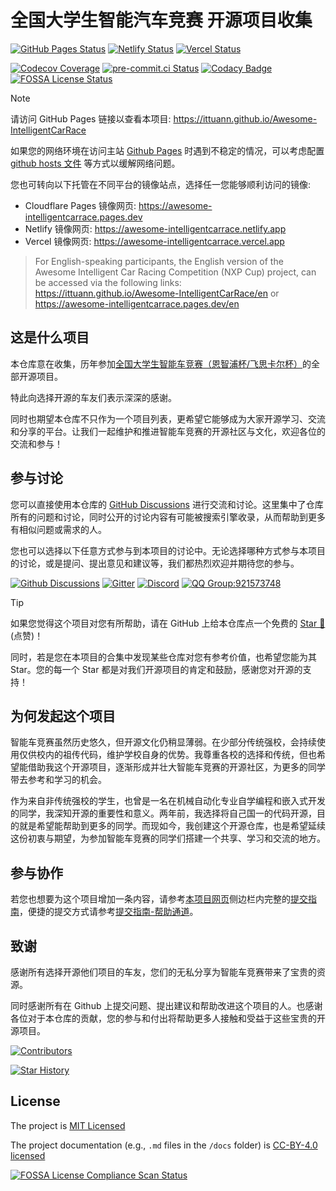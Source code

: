 # 全国大学生智能汽车竞赛 开源项目收集

[![GitHub Pages Status][github-image]][github-url]
[![Netlify Status][netlify-image]][netlify-url]
[![Vercel Status][vercel-image]][vercel-url]

[github-image]: https://img.shields.io/github/deployments/ittuann/Awesome-IntelligentCarRace/github-pages?label=GitHub%20Pages&logo=github
[github-url]: https://ittuann.github.io/Awesome-IntelligentCarRace
[netlify-image]: https://api.netlify.com/api/v1/badges/a417caa8-be38-4fa6-8426-0d97ff68151b/deploy-status
[netlify-url]: https://awesome-intelligentcarrace.netlify.app
[vercel-image]: https://img.shields.io/github/deployments/ittuann/Awesome-IntelligentCarRace/Production?label=Vercel&logo=vercel
[vercel-url]: https://awesome-intelligentcarrace.vercel.app

[![Codecov Coverage](https://codecov.io/gh/ittuann/Awesome-IntelligentCarRace/graph/badge.svg?token=UZT4S22K06)](https://codecov.io/gh/ittuann/Awesome-IntelligentCarRace)
[![pre-commit.ci Status](https://results.pre-commit.ci/badge/github/ittuann/Awesome-IntelligentCarRace/main.svg)](https://results.pre-commit.ci/latest/github/ittuann/Awesome-IntelligentCarRace/main)
[![Codacy Badge](https://app.codacy.com/project/badge/Grade/35d02f5299284eefadd465b0d01a8fce)](https://app.codacy.com/gh/ittuann/Awesome-IntelligentCarRace/dashboard?utm_source=gh&utm_medium=referral&utm_content=&utm_campaign=Badge_grade)
[![FOSSA License Status](https://app.fossa.com/api/projects/git%2Bgithub.com%2Fittuann%2FAwesome-IntelligentCarRace.svg?type=shield&issueType=license)](https://app.fossa.com/projects/git%2Bgithub.com%2Fittuann%2FAwesome-IntelligentCarRace?ref=badge_shield&issueType=license)

> [!NOTE]
> 请访问 GitHub Pages 链接以查看本项目: <https://ittuann.github.io/Awesome-IntelligentCarRace>

如果您的网络环境在访问主站 [Github Pages](https://ittuann.github.io/Awesome-IntelligentCarRace) 时遇到不稳定的情况，可以考虑配置 [github hosts 文件](https://github.com/ittuann/GitHub-IP-hosts) 等方式以缓解网络问题。

您也可转向以下托管在不同平台的镜像站点，选择任一您能够顺利访问的镜像:

- Cloudflare Pages 镜像网页: <https://awesome-intelligentcarrace.pages.dev>
- Netlify 镜像网页: <https://awesome-intelligentcarrace.netlify.app>
- Vercel 镜像网页: <https://awesome-intelligentcarrace.vercel.app>

> For English-speaking participants, the English version of the Awesome Intelligent Car Racing Competition (NXP Cup) project, can be accessed via the following links: <https://ittuann.github.io/Awesome-IntelligentCarRace/en> or <https://awesome-intelligentcarrace.pages.dev/en>

## 这是什么项目

本仓库意在收集，历年参加[全国大学生智能车竞赛（恩智浦杯/飞思卡尔杯）](https://baike.baidu.com/item/%E5%85%A8%E5%9B%BD%E5%A4%A7%E5%AD%A6%E7%94%9F%E6%99%BA%E8%83%BD%E6%B1%BD%E8%BD%A6%E7%AB%9E%E8%B5%9B)的全部开源项目。

特此向选择开源的车友们表示深深的感谢。

同时也期望本仓库不只作为一个项目列表，更希望它能够成为大家开源学习、交流和分享的平台。让我们一起维护和推进智能车竞赛的开源社区与文化，欢迎各位的交流和参与！

## 参与讨论

您可以直接使用本仓库的 [GitHub Discussions](https://github.com/ittuann/NEFU-CMEE-DebateTeam/discussions) 进行交流和讨论。这里集中了仓库所有的问题和讨论，同时公开的讨论内容有可能被搜索引擎收录，从而帮助到更多有相似问题或需求的人。

您也可以选择以下任意方式参与到本项目的讨论中。无论选择哪种方式参与本项目的讨论，或是提问、提出意见和建议等，我们都热烈欢迎并期待您的参与。

[![Github Discussions](https://img.shields.io/badge/chat-on_github_discussions-brightgreen?logo=github&labelColor=171515&style=flat-square)](https://github.com/ittuann/NEFU-CMEE-DebateTeam/discussions)
[![Gitter](https://img.shields.io/gitter/room/:ittuann/:Awesome-IntelligentCarRace-red?logo=gitter&style=flat-square)](https://app.gitter.im/#/room/#Awesome-IntelligentCarRace:gitter.im)
[![Discord](https://img.shields.io/badge/chat-on_discord-brightgreen?logo=discord&labelColor=7289da&style=flat-square)](https://discord.gg/Wsk6vfjZXw)
[![QQ Group:921573748](https://img.shields.io/badge/chat-on_qq_group-brightgreen?logo=tencent-qq&labelColor=1ebafc&style=flat-square)](https://qm.qq.com/cgi-bin/qm/qr?k=I1WBVAG2KYNjmXqZ1vFEqHEwQYJ47UAF&jump_from=webapi&authKey=JOKtfW49rAJ0q29SUpWG7QrqFbnG15QQK3kQLefCDAmdfpoDupfol1RhZutRBdez)

> [!TIP]
> 如果您觉得这个项目对您有所帮助，请在 GitHub 上给本仓库点一个免费的 [Star 🌟](https://github.com/ittuann/Awesome-IntelligentCarRace) (点赞)！
>
> 同时，若是您在本项目的合集中发现某些仓库对您有参考价值，也希望您能为其 Star。您的每一个 Star 都是对我们开源项目的肯定和鼓励，感谢您对开源的支持！

## 为何发起这个项目

智能车竞赛虽然历史悠久，但开源文化仍稍显薄弱。在少部分传统强校，会持续使用仅供校内的祖传代码，维护学校自身的优势。我尊重各校的选择和传统，但也希望能借助我这个开源项目，逐渐形成并壮大智能车竞赛的开源社区，为更多的同学带去参考和学习的机会。

作为来自非传统强校的学生，也曾是一名在机械自动化专业自学编程和嵌入式开发的同学，我深知开源的重要性和意义。两年前，我选择将自己国一的代码开源，目的就是希望能帮助到更多的同学。而现如今，我创建这个开源仓库，也是希望延续这份初衷与期望，为参加智能车竞赛的同学们搭建一个共享、学习和交流的地方。

## 参与协作

若您也想要为这个项目增加一条内容，请参考[本项目网页](https://ittuann.github.io/Awesome-IntelligentCarRace)侧边栏内完整的[提交指南](https://ittuann.github.io/Awesome-IntelligentCarRace/contribution/contribution/)，便捷的提交方式请参考[提交指南-帮助通道](https://ittuann.github.io/Awesome-IntelligentCarRace/contribution/contribution/#_5)。

## 致谢

感谢所有选择开源他们项目的车友，您们的无私分享为智能车竞赛带来了宝贵的资源。

同时感谢所有在 Github 上提交问题、提出建议和帮助改进这个项目的人。也感谢各位对于本仓库的贡献，您的参与和付出将帮助更多人接触和受益于这些宝贵的开源项目。

[![Contributors](https://contrib.rocks/image?repo=ittuann/Awesome-IntelligentCarRace)](https://github.com/ittuann/Awesome-IntelligentCarRace/graphs/contributors)

[![Star History](https://api.star-history.com/svg?repos=ittuann/Awesome-IntelligentCarRace&type=Date)](https://github.com/ittuann/Awesome-IntelligentCarRace)

## License

The project is [MIT Licensed](https://github.com/ittuann/Awesome-IntelligentCarRace/blob/main/LICENSE)

The project documentation (e.g., `.md` files in the `/docs` folder) is [CC-BY-4.0 licensed](https://github.com/ittuann/Awesome-IntelligentCarRace/blob/main/LICENSE-docs)

[![FOSSA License Compliance Scan Status](https://app.fossa.com/api/projects/git%2Bgithub.com%2Fittuann%2FAwesome-IntelligentCarRace.svg?type=large&issueType=license)](https://app.fossa.com/projects/git%2Bgithub.com%2Fittuann%2FAwesome-IntelligentCarRace?ref=badge_large&issueType=license)
